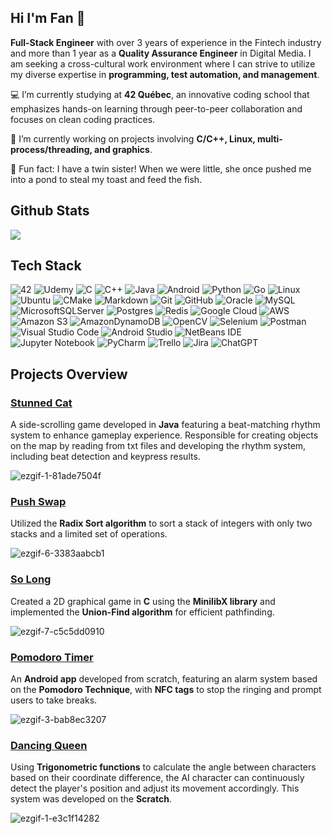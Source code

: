 ## Hi I'm Fan 👋

**Full-Stack Engineer** with over 3 years of experience in the Fintech industry and more than 1 year as a **Quality Assurance Engineer** in Digital Media. I am seeking a cross-cultural work environment where I can strive to utilize my diverse expertise in **programming, test automation, and management**. 

💻 I’m currently studying at **42 Québec**, an innovative coding school that emphasizes hands-on learning through peer-to-peer collaboration and focuses on clean coding practices.

🌱 I’m currently working on projects involving **C/C++, Linux, multi-process/threading, and graphics**.

🐠 Fun fact: I have a twin sister! When we were little, she once pushed me into a pond to steal my toast and feed the fish.

## Github Stats
![](https://github-readme-stats.vercel.app/api/top-langs/?username=eva81829&theme=dark&hide_border=false&include_all_commits=true&count_private=true&layout=compact)

## Tech Stack
![42](https://img.shields.io/badge/-42-black?style=for-the-badge&logo=42&logoColor=white)
![Udemy](https://img.shields.io/badge/Udemy-A435F0?style=for-the-badge&logo=Udemy&logoColor=white)
![C](https://img.shields.io/badge/c-%2300599C.svg?style=for-the-badge&logo=c&logoColor=white)
![C++](https://img.shields.io/badge/c++-%2300599C.svg?style=for-the-badge&logo=c%2B%2B&logoColor=white)
![Java](https://img.shields.io/badge/java-%23ED8B00.svg?style=for-the-badge&logo=openjdk&logoColor=white)
![Android](https://img.shields.io/badge/Android-3DDC84?style=for-the-badge&logo=android&logoColor=white)
![Python](https://img.shields.io/badge/python-3670A0?style=for-the-badge&logo=python&logoColor=ffdd54)
![Go](https://img.shields.io/badge/go-%2300ADD8.svg?style=for-the-badge&logo=go&logoColor=white)
![Linux](https://img.shields.io/badge/Linux-FCC624?style=for-the-badge&logo=linux&logoColor=black)
![Ubuntu](https://img.shields.io/badge/Ubuntu-E95420?style=for-the-badge&logo=ubuntu&logoColor=white)
![CMake](https://img.shields.io/badge/CMake-%23008FBA.svg?style=for-the-badge&logo=cmake&logoColor=white)
![Markdown](https://img.shields.io/badge/markdown-%23000000.svg?style=for-the-badge&logo=markdown&logoColor=white)
![Git](https://img.shields.io/badge/git-%23F05033.svg?style=for-the-badge&logo=git&logoColor=white)
![GitHub](https://img.shields.io/badge/github-%23121011.svg?style=for-the-badge&logo=github&logoColor=white)
![Oracle](https://img.shields.io/badge/Oracle-F80000?style=for-the-badge&logo=oracle&logoColor=white)
![MySQL](https://img.shields.io/badge/mysql-4479A1.svg?style=for-the-badge&logo=mysql&logoColor=white)
![MicrosoftSQLServer](https://img.shields.io/badge/Microsoft%20SQL%20Server-CC2927?style=for-the-badge&logo=microsoft%20sql%20server&logoColor=white)
![Postgres](https://img.shields.io/badge/postgres-%23316192.svg?style=for-the-badge&logo=postgresql&logoColor=white)
![Redis](https://img.shields.io/badge/redis-%23DD0031.svg?style=for-the-badge&logo=redis&logoColor=white)
![Google Cloud](https://img.shields.io/badge/GoogleCloud-%234285F4.svg?style=for-the-badge&logo=google-cloud&logoColor=white)
![AWS](https://img.shields.io/badge/AWS-%23FF9900.svg?style=for-the-badge&logo=amazon-aws&logoColor=white)
![Amazon S3](https://img.shields.io/badge/Amazon%20S3-FF9900?style=for-the-badge&logo=amazons3&logoColor=white)
![AmazonDynamoDB](https://img.shields.io/badge/Amazon%20DynamoDB-4053D6?style=for-the-badge&logo=Amazon%20DynamoDB&logoColor=white)
![OpenCV](https://img.shields.io/badge/opencv-%23white.svg?style=for-the-badge&logo=opencv&logoColor=white)
![Selenium](https://img.shields.io/badge/-selenium-%43B02A?style=for-the-badge&logo=selenium&logoColor=white)
![Postman](https://img.shields.io/badge/Postman-FF6C37?style=for-the-badge&logo=postman&logoColor=white)
![Visual Studio Code](https://img.shields.io/badge/Visual%20Studio%20Code-0078d7.svg?style=for-the-badge&logo=visual-studio-code&logoColor=white)
![Android Studio](https://img.shields.io/badge/android%20studio-346ac1?style=for-the-badge&logo=android%20studio&logoColor=white)
![NetBeans IDE](https://img.shields.io/badge/NetBeansIDE-1B6AC6.svg?style=for-the-badge&logo=apache-netbeans-ide&logoColor=white)
![Jupyter Notebook](https://img.shields.io/badge/jupyter-%23FA0F00.svg?style=for-the-badge&logo=jupyter&logoColor=white)
![PyCharm](https://img.shields.io/badge/pycharm-143?style=for-the-badge&logo=pycharm&logoColor=black&color=black&labelColor=green)
![Trello](https://img.shields.io/badge/Trello-%23026AA7.svg?style=for-the-badge&logo=Trello&logoColor=white)
![Jira](https://img.shields.io/badge/jira-%230A0FFF.svg?style=for-the-badge&logo=jira&logoColor=white)
![ChatGPT](https://img.shields.io/badge/chatGPT-74aa9c?style=for-the-badge&logo=openai&logoColor=white)

## Projects Overview
### [Stunned Cat](https://github.com/eva81829/StunnedCatGame)
A side-scrolling game developed in **Java** featuring a beat-matching rhythm system to enhance gameplay experience. Responsible for creating objects on the map by reading from txt files and developing the rhythm system, including beat detection and keypress results.

![ezgif-1-81ade7504f](https://github.com/user-attachments/assets/ef54535d-ae3c-4caf-977a-192417881077)

### [Push Swap](https://github.com/eva81829/42Quebec/tree/master/push_swap)
Utilized the **Radix Sort algorithm** to sort a stack of integers with only two stacks and a limited set of operations.

![ezgif-6-3383aabcb1](https://github.com/user-attachments/assets/c6f32e9a-cf94-4d4e-87e7-2c5c0827c421)

### [So Long](https://github.com/eva81829/42Quebec/tree/master/so_long)
Created a 2D graphical game in **C** using the **MinilibX library** and implemented the **Union-Find algorithm** for efficient pathfinding.

![ezgif-7-c5c5dd0910](https://github.com/user-attachments/assets/9883b47c-9778-4e8d-8f41-8167d8f29eaf)

### [Pomodoro Timer](https://github.com/eva81829/tomato)
An **Android app** developed from scratch, featuring an alarm system based on the **Pomodoro Technique**, with **NFC tags** to stop the ringing and prompt users to take breaks.

![ezgif-3-bab8ec3207](https://github.com/user-attachments/assets/56cf7db1-1e46-41aa-bd2f-73c366666dd2)

### [Dancing Queen](https://scratch.mit.edu/projects/319990090/)
Using **Trigonometric functions** to calculate the angle between characters based on their coordinate difference, the AI character can continuously detect the player's position and adjust its movement accordingly. This system was developed on the **Scratch**.

![ezgif-1-e3c1f14282](https://github.com/user-attachments/assets/4a089d47-b2de-441f-be1f-1fb861b15d90)

<!--
//## Projects Overview
2. Push swap
-->
